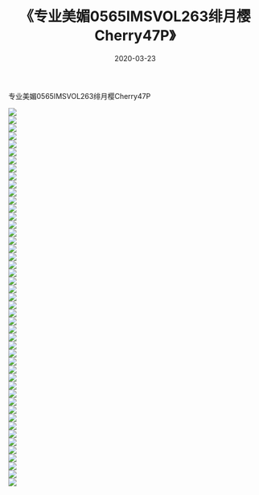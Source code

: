 ﻿---
layout: post
title:  《专业美媚0565IMSVOL263绯月樱Cherry47P》
date:   2020-03-23
img: http://pic.660000.xyz/1:/性感/2020/专业美媚0565IMSVOL263绯月樱Cherry47P/000.jpg
categories: [美女, 清纯, 唯美]
---

专业美媚0565IMSVOL263绯月樱Cherry47P

  ![](http://pic.660000.xyz/1:/性感/2020/专业美媚0565IMSVOL263绯月樱Cherry47P/001.jpg) <br> ![](http://pic.660000.xyz/1:/性感/2020/专业美媚0565IMSVOL263绯月樱Cherry47P/002.jpg) <br> ![](http://pic.660000.xyz/1:/性感/2020/专业美媚0565IMSVOL263绯月樱Cherry47P/003.jpg) <br> ![](http://pic.660000.xyz/1:/性感/2020/专业美媚0565IMSVOL263绯月樱Cherry47P/004.jpg) <br> ![](http://pic.660000.xyz/1:/性感/2020/专业美媚0565IMSVOL263绯月樱Cherry47P/005.jpg) <br> ![](http://pic.660000.xyz/1:/性感/2020/专业美媚0565IMSVOL263绯月樱Cherry47P/006.jpg) <br> ![](http://pic.660000.xyz/1:/性感/2020/专业美媚0565IMSVOL263绯月樱Cherry47P/007.jpg) <br> ![](http://pic.660000.xyz/1:/性感/2020/专业美媚0565IMSVOL263绯月樱Cherry47P/008.jpg) <br> ![](http://pic.660000.xyz/1:/性感/2020/专业美媚0565IMSVOL263绯月樱Cherry47P/009.jpg) <br> ![](http://pic.660000.xyz/1:/性感/2020/专业美媚0565IMSVOL263绯月樱Cherry47P/010.jpg) <br> ![](http://pic.660000.xyz/1:/性感/2020/专业美媚0565IMSVOL263绯月樱Cherry47P/011.jpg) <br> ![](http://pic.660000.xyz/1:/性感/2020/专业美媚0565IMSVOL263绯月樱Cherry47P/012.jpg) <br> ![](http://pic.660000.xyz/1:/性感/2020/专业美媚0565IMSVOL263绯月樱Cherry47P/013.jpg) <br> ![](http://pic.660000.xyz/1:/性感/2020/专业美媚0565IMSVOL263绯月樱Cherry47P/014.jpg) <br> ![](http://pic.660000.xyz/1:/性感/2020/专业美媚0565IMSVOL263绯月樱Cherry47P/015.jpg) <br> ![](http://pic.660000.xyz/1:/性感/2020/专业美媚0565IMSVOL263绯月樱Cherry47P/016.jpg) <br> ![](http://pic.660000.xyz/1:/性感/2020/专业美媚0565IMSVOL263绯月樱Cherry47P/017.jpg) <br> ![](http://pic.660000.xyz/1:/性感/2020/专业美媚0565IMSVOL263绯月樱Cherry47P/018.jpg) <br> ![](http://pic.660000.xyz/1:/性感/2020/专业美媚0565IMSVOL263绯月樱Cherry47P/019.jpg) <br> ![](http://pic.660000.xyz/1:/性感/2020/专业美媚0565IMSVOL263绯月樱Cherry47P/020.jpg) <br> ![](http://pic.660000.xyz/1:/性感/2020/专业美媚0565IMSVOL263绯月樱Cherry47P/021.jpg) <br> ![](http://pic.660000.xyz/1:/性感/2020/专业美媚0565IMSVOL263绯月樱Cherry47P/022.jpg) <br> ![](http://pic.660000.xyz/1:/性感/2020/专业美媚0565IMSVOL263绯月樱Cherry47P/023.jpg) <br> ![](http://pic.660000.xyz/1:/性感/2020/专业美媚0565IMSVOL263绯月樱Cherry47P/024.jpg) <br> ![](http://pic.660000.xyz/1:/性感/2020/专业美媚0565IMSVOL263绯月樱Cherry47P/025.jpg) <br> ![](http://pic.660000.xyz/1:/性感/2020/专业美媚0565IMSVOL263绯月樱Cherry47P/026.jpg) <br> ![](http://pic.660000.xyz/1:/性感/2020/专业美媚0565IMSVOL263绯月樱Cherry47P/027.jpg) <br> ![](http://pic.660000.xyz/1:/性感/2020/专业美媚0565IMSVOL263绯月樱Cherry47P/028.jpg) <br> ![](http://pic.660000.xyz/1:/性感/2020/专业美媚0565IMSVOL263绯月樱Cherry47P/029.jpg) <br> ![](http://pic.660000.xyz/1:/性感/2020/专业美媚0565IMSVOL263绯月樱Cherry47P/030.jpg) <br> ![](http://pic.660000.xyz/1:/性感/2020/专业美媚0565IMSVOL263绯月樱Cherry47P/031.jpg) <br> ![](http://pic.660000.xyz/1:/性感/2020/专业美媚0565IMSVOL263绯月樱Cherry47P/032.jpg) <br> ![](http://pic.660000.xyz/1:/性感/2020/专业美媚0565IMSVOL263绯月樱Cherry47P/033.jpg) <br> ![](http://pic.660000.xyz/1:/性感/2020/专业美媚0565IMSVOL263绯月樱Cherry47P/034.jpg) <br> ![](http://pic.660000.xyz/1:/性感/2020/专业美媚0565IMSVOL263绯月樱Cherry47P/035.jpg) <br> ![](http://pic.660000.xyz/1:/性感/2020/专业美媚0565IMSVOL263绯月樱Cherry47P/036.jpg) <br> ![](http://pic.660000.xyz/1:/性感/2020/专业美媚0565IMSVOL263绯月樱Cherry47P/037.jpg) <br> ![](http://pic.660000.xyz/1:/性感/2020/专业美媚0565IMSVOL263绯月樱Cherry47P/038.jpg) <br> ![](http://pic.660000.xyz/1:/性感/2020/专业美媚0565IMSVOL263绯月樱Cherry47P/039.jpg) <br> ![](http://pic.660000.xyz/1:/性感/2020/专业美媚0565IMSVOL263绯月樱Cherry47P/040.jpg) <br> ![](http://pic.660000.xyz/1:/性感/2020/专业美媚0565IMSVOL263绯月樱Cherry47P/041.jpg) <br> ![](http://pic.660000.xyz/1:/性感/2020/专业美媚0565IMSVOL263绯月樱Cherry47P/042.jpg) <br> ![](http://pic.660000.xyz/1:/性感/2020/专业美媚0565IMSVOL263绯月樱Cherry47P/043.jpg) <br> ![](http://pic.660000.xyz/1:/性感/2020/专业美媚0565IMSVOL263绯月樱Cherry47P/044.jpg) <br> ![](http://pic.660000.xyz/1:/性感/2020/专业美媚0565IMSVOL263绯月樱Cherry47P/045.jpg) <br> ![](http://pic.660000.xyz/1:/性感/2020/专业美媚0565IMSVOL263绯月樱Cherry47P/046.jpg) <br> ![](http://pic.660000.xyz/1:/性感/2020/专业美媚0565IMSVOL263绯月樱Cherry47P/047.jpg) <br>